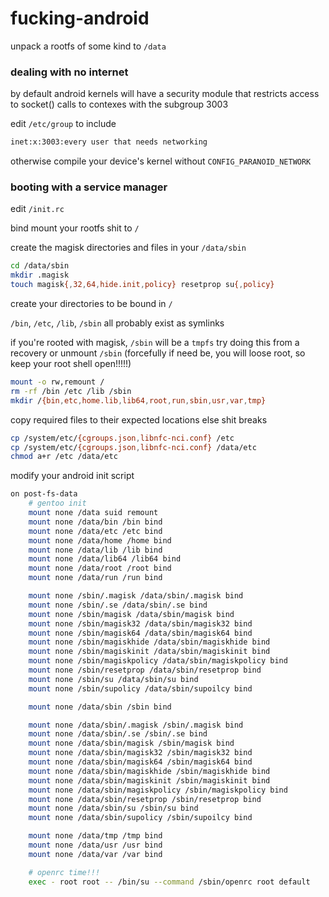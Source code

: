# fucking-android

unpack a rootfs of some kind to `/data`

### dealing with no internet

by default android kernels will have a security
module that restricts access to socket() calls to contexes with the subgroup 3003

edit `/etc/group` to include

```bash
inet:x:3003:every user that needs networking
```

otherwise compile your device's kernel without `CONFIG_PARANOID_NETWORK`

### booting with a service manager

edit `/init.rc`

bind mount your rootfs shit to `/`

create the magisk directories and files in your `/data/sbin`

```bash
cd /data/sbin
mkdir .magisk
touch magisk{,32,64,hide.init,policy} resetprop su{,policy}
```

create your directories to be bound in `/`

`/bin`, `/etc`, `/lib`, `/sbin` all probably exist as symlinks

if you're rooted with magisk, `/sbin` will be a `tmpfs`
try doing this from a recovery or unmount `/sbin` (forcefully if need be, you will loose root,
so keep your root shell open!!!!!)

```bash
mount -o rw,remount /
rm -rf /bin /etc /lib /sbin
mkdir /{bin,etc,home.lib,lib64,root,run,sbin,usr,var,tmp}
```

copy required files to their expected locations else shit breaks

```bash
cp /system/etc/{cgroups.json,libnfc-nci.conf} /etc
cp /system/etc/{cgroups.json,libnfc-nci.conf} /data/etc
chmod a+r /etc /data/etc
```

modify your android init script

```bash
on post-fs-data
    # gentoo init
    mount none /data suid remount
    mount none /data/bin /bin bind
    mount none /data/etc /etc bind
    mount none /data/home /home bind
    mount none /data/lib /lib bind
    mount none /data/lib64 /lib64 bind
    mount none /data/root /root bind
    mount none /data/run /run bind

    mount none /sbin/.magisk /data/sbin/.magisk bind
    mount none /sbin/.se /data/sbin/.se bind
    mount none /sbin/magisk /data/sbin/magisk bind
    mount none /sbin/magisk32 /data/sbin/magisk32 bind
    mount none /sbin/magisk64 /data/sbin/magisk64 bind
    mount none /sbin/magiskhide /data/sbin/magiskhide bind
    mount none /sbin/magiskinit /data/sbin/magiskinit bind
    mount none /sbin/magiskpolicy /data/sbin/magiskpolicy bind
    mount none /sbin/resetprop /data/sbin/resetprop bind
    mount none /sbin/su /data/sbin/su bind
    mount none /sbin/supolicy /data/sbin/supoilcy bind

    mount none /data/sbin /sbin bind

    mount none /data/sbin/.magisk /sbin/.magisk bind
    mount none /data/sbin/.se /sbin/.se bind
    mount none /data/sbin/magisk /sbin/magisk bind
    mount none /data/sbin/magisk32 /sbin/magisk32 bind
    mount none /data/sbin/magisk64 /sbin/magisk64 bind
    mount none /data/sbin/magiskhide /sbin/magiskhide bind
    mount none /data/sbin/magiskinit /sbin/magiskinit bind
    mount none /data/sbin/magiskpolicy /sbin/magiskpolicy bind
    mount none /data/sbin/resetprop /sbin/resetprop bind
    mount none /data/sbin/su /sbin/su bind
    mount none /data/sbin/supolicy /sbin/supoilcy bind

    mount none /data/tmp /tmp bind
    mount none /data/usr /usr bind
    mount none /data/var /var bind

    # openrc time!!!
    exec - root root -- /bin/su --command /sbin/openrc root default
```
